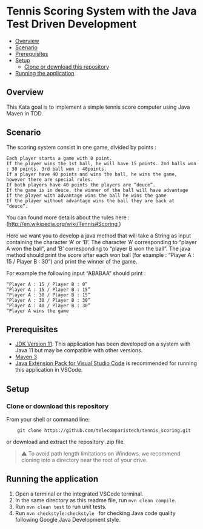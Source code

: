 # Tennis Scoring System with the Java Test Driven Development

- [Overview](#overview)
- [Scenario](#scenario)
- [Prerequisites](#prerequisites)
- [Setup](#setup)
    - [Clone or download this repository](#clone-or-download-this-repository)
- [Running the application](#running-the-application)

## Overview

This Kata goal is to implement a simple tennis score computer using Java Maven in TDD.

## Scenario
The scoring system consist in one game, divided by points :

    Each player starts a game with 0 point.
    If the player wins the 1st ball, he will have 15 points. 2nd balls won : 30 points. 3rd ball won : 40points.
    If a player have 40 points and wins the ball, he wins the game, however there are special rules.
    If both players have 40 points the players are “deuce”.
    If the game is in deuce, the winner of the ball will have advantage
    If the player with advantage wins the ball he wins the game
    If the player without advantage wins the ball they are back at “deuce”.

You can found more details about the rules here : (http://en.wikipedia.org/wiki/Tennis#Scoring )


Here we want you to develop a java method that will take a String as input containing the character ‘A’ or ‘B’. The character ‘A’ corresponding to “player A won the ball”, and ‘B’ corresponding to “player B won the ball”. The java method should print the score after each won ball (for example : “Player A : 15 / Player B : 30”) and print the winner of the game.


For example the following input “ABABAA” should print :

    “Player A : 15 / Player B : 0”
    “Player A : 15 / Player B : 15”
    “Player A : 30 / Player B : 15”
    “Player A : 30 / Player B : 30”
    “Player A : 40 / Player B : 30”
    “Player A wins the game

## Prerequisites

- [JDK Version 11](https://jdk.java.net/11/). This application has been developed on a system with Java 11 but may be compatible with other versions.
- [Maven 3](https://maven.apache.org/download.cgi)
- [Java Extension Pack for Visual Studio Code](https://marketplace.visualstudio.com/items?itemName=vscjava.vscode-java-pack) is recommended for running this application in VSCode.

## Setup

### Clone or download this repository

From your shell or command line:

```console
    git clone https://github.com/telecomparistech/tennis_scoring.git
```

or download and extract the repository .zip file.

> :warning: To avoid path length limitations on Windows, we recommend cloning into a directory near the root of your drive.

## Running the application

1. Open a terminal or the integrated VSCode terminal.
2. In the same directory as this readme file, run `mvn clean compile`.
3. Run `mvn clean test` to run unit tests.
4. Run `mvn checkstyle:checkstyle ` for checking Java code quality following Google Java Development style.
